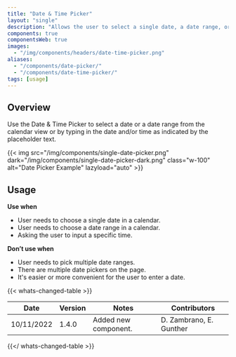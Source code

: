 ```yaml
---
title: "Date & Time Picker"
layout: "single"
description: "Allows the user to select a single date, a date range, or time."
components: true
componentsWeb: true
images:
  - "/img/components/headers/date-time-picker.png"
aliases:
  - "/components/date-picker/"
  - "/components/date-time-picker/"
tags: [usage]
---
```


## Overview

Use the Date & Time Picker to select a date or a date range from the calendar view or by typing in the date and/or time as indicated by the placeholder text.

{{< img src="/img/components/single-date-picker.png" dark="/img/components/single-date-picker-dark.png" class="w-100" alt="Date Picker Example" lazyload="auto" >}}

## Usage

**Use when**

- User needs to choose a single date in a calendar.
- User needs to choose a date range in a calendar.
- Asking the user to input a specific time.

**Don’t use when**

- User needs to pick multiple date ranges.
- There are multiple date pickers on the page.
- It's easier or more convenient for the user to enter a date.

{{< whats-changed-table >}}

| Date       | Version | Notes                | Contributors            |
| ---------- | ------- | -------------------- | ----------------------- |
| 10/11/2022 | 1.4.0   | Added new component. | D. Zambrano, E. Gunther |

{{</ whats-changed-table >}}
